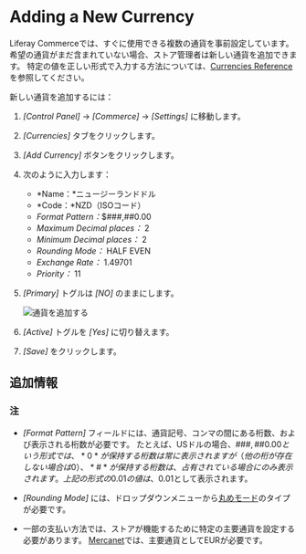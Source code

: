 # Adding a New Currency

Liferay Commerceでは、すぐに使用できる複数の通貨を事前設定しています。 希望の通貨がまだ含まれていない場合、ストア管理者は新しい通貨を追加できます。 特定の値を正しい形式で入力する方法については、[Currencies Reference](./currencies-reference.md)を参照してください。

新しい通貨を追加するには：

1.  *[Control Panel]* → *[Commerce]* → *[Settings]* に移動します。

2.  *[Currencies]* タブをクリックします。

3.  *[Add Currency]* ボタンをクリックします。

4.  次のように入力します：

      - *Name：*ニュージーランドドル
      - *Code：*NZD（ISOコード）
      - *Format Pattern：*$\#\#\#,\#\#0.00
      - *Maximum Decimal places：* 2
      - *Minimum Decimal places：* 2
      - *Rounding Mode：* HALF EVEN
      - *Exchange Rate：* 1.49701
      - *Priority：* 11

5.  *[Primary]* トグルは *[NO]* のままにします。

    ![通貨を追加する](./adding-a-new-currency/images/01.png)

6.  *[Active]* トグルを *[Yes]* に切り替えます。

7.  *[Save]* をクリックします。

## 追加情報

### 注

  - *[Format Pattern]* フィールドには、通貨記号、コンマの間にある桁数、および表示される桁数が必要です。 たとえば、USドルの場合、$\#\#\#,\#\#0.00という形式では、*0*が保持する桁数は常に表示されますが（他の桁が存在しない場合は0）、*\#*が保持する桁数は、占有されている場合にのみ表示されます。 上記の形式の0.01の値は、$0.01として表示されます。

  - *[Rounding Mode]* には、ドロップダウンメニューから[丸めモード](https://en.wikipedia.org/wiki/Rounding#Directed_rounding_to_an_integer)のタイプが必要です。

  - 一部の支払い方法では、ストアが機能するために特定の主要通貨を設定する必要があります。 [Mercanet](../../store-administration/configuring-payment-methods/mercanet.md)では、主要通貨としてEURが必要です。
